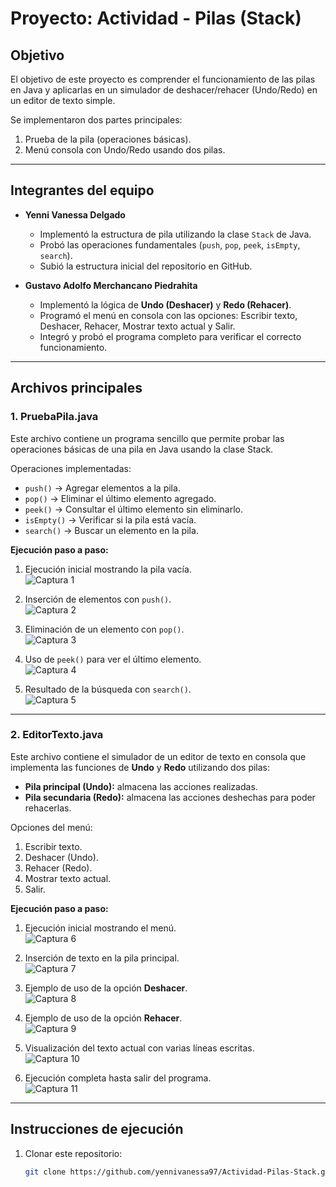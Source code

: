 # Proyecto: Actividad - Pilas (Stack)

## Objetivo
El objetivo de este proyecto es comprender el funcionamiento de las pilas en Java y aplicarlas en un simulador de deshacer/rehacer (Undo/Redo) en un editor de texto simple.

Se implementaron dos partes principales:
1. Prueba de la pila (operaciones básicas).
2. Menú consola con Undo/Redo usando dos pilas.

---

## Integrantes del equipo

- **Yenni Vanessa Delgado**
    - Implementó la estructura de pila utilizando la clase `Stack` de Java.
    - Probó las operaciones fundamentales (`push`, `pop`, `peek`, `isEmpty`, `search`).
    - Subió la estructura inicial del repositorio en GitHub.

- **Gustavo Adolfo Merchancano Piedrahita**
    - Implementó la lógica de **Undo (Deshacer)** y **Redo (Rehacer)**.
    - Programó el menú en consola con las opciones: Escribir texto, Deshacer, Rehacer, Mostrar texto actual y Salir.
    - Integró y probó el programa completo para verificar el correcto funcionamiento.

---

## Archivos principales

### 1. PruebaPila.java
Este archivo contiene un programa sencillo que permite probar las operaciones básicas de una pila en Java usando la clase Stack.

Operaciones implementadas:
- `push()` → Agregar elementos a la pila.
- `pop()` → Eliminar el último elemento agregado.
- `peek()` → Consultar el último elemento sin eliminarlo.
- `isEmpty()` → Verificar si la pila está vacía.
- `search()` → Buscar un elemento en la pila.

**Ejecución paso a paso:**

1. Ejecución inicial mostrando la pila vacía.  
   ![Captura 1](imagenes/captura1.png)

2. Inserción de elementos con `push()`.  
   ![Captura 2](imagenes/captura2.png)

3. Eliminación de un elemento con `pop()`.  
   ![Captura 3](imagenes/captura3.png)

4. Uso de `peek()` para ver el último elemento.  
   ![Captura 4](imagenes/captura4.png)

5. Resultado de la búsqueda con `search()`.  
   ![Captura 5](imagenes/captura5.png)

---

### 2. EditorTexto.java
Este archivo contiene el simulador de un editor de texto en consola que implementa las funciones de **Undo** y **Redo** utilizando dos pilas:

- **Pila principal (Undo):** almacena las acciones realizadas.
- **Pila secundaria (Redo):** almacena las acciones deshechas para poder rehacerlas.

Opciones del menú:
1. Escribir texto.
2. Deshacer (Undo).
3. Rehacer (Redo).
4. Mostrar texto actual.
5. Salir.

**Ejecución paso a paso:**

1. Ejecución inicial mostrando el menú.  
   ![Captura 6](imagenes/captura6.png)

2. Inserción de texto en la pila principal.  
   ![Captura 7](imagenes/captura7.png)

3. Ejemplo de uso de la opción **Deshacer**.  
   ![Captura 8](imagenes/captura8.png)

4. Ejemplo de uso de la opción **Rehacer**.  
   ![Captura 9](imagenes/captura9.png)

5. Visualización del texto actual con varias líneas escritas.  
   ![Captura 10](imagenes/captura10.png)

6. Ejecución completa hasta salir del programa.  
   ![Captura 11](imagenes/captura11.png)

---

## Instrucciones de ejecución

1. Clonar este repositorio:
   ```bash
   git clone https://github.com/yennivanessa97/Actividad-Pilas-Stack.git
